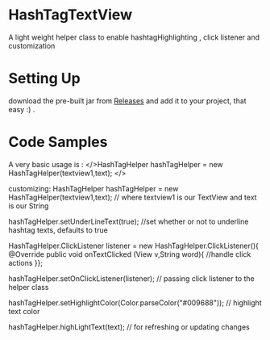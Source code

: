 # HashTagTextView
A light weight helper class to enable hashtagHighlighting , click listener and customization 

# Setting Up 
download the pre-built jar from [Releases](https://github.com/damylolae/HashTagTextView/releases/tag/V1.0) 
and add it to your project, that easy :) .
# Code Samples 
A very basic usage is :
</>HashTagHelper hashTagHelper = new HashTagHelper(textview1,text); </>

customizing:
HashTagHelper hashTagHelper = new HashTagHelper(textview1,text); // where textview1 is our TextView and text is our String

hashTagHelper.setUnderLineText(true); //set whether or not to underline hashtag texts, defaults to true

HashTagHelper.ClickListener listener = new HashTagHelper.ClickListener(){
		@Override
		public void onTextClicked (View v,String word){
				//handle click  actions 
		}};

hashTagHelper.setOnClickListener(listener); // passing click listener to the helper class 

hashTagHelper.setHighlightColor(Color.parseColor("#009688")); // highlight text color 

hashTagHelper.highLightText(text); // for refreshing or updating changes
